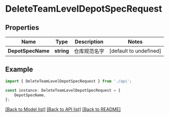 # DeleteTeamLevelDepotSpecRequest


## Properties

Name | Type | Description | Notes
------------ | ------------- | ------------- | -------------
**DepotSpecName** | **string** | 仓库规范名字 | [default to undefined]

## Example

```typescript
import { DeleteTeamLevelDepotSpecRequest } from './api';

const instance: DeleteTeamLevelDepotSpecRequest = {
    DepotSpecName,
};
```

[[Back to Model list]](../README.md#documentation-for-models) [[Back to API list]](../README.md#documentation-for-api-endpoints) [[Back to README]](../README.md)
